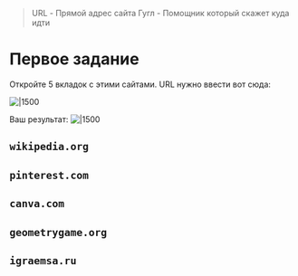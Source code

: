 > URL - Прямой адрес сайта
> Гугл - Помощник который скажет куда идти

# Первое задание
Откройте 5 вкладок с этими сайтами. URL нужно ввести вот сюда:

![|1500](url_1.png)

Ваш результат:
![|1500](url_2.png)

## `wikipedia.org`
## `pinterest.com`
## `canva.com`
## `geometrygame.org`
## `igraemsa.ru`